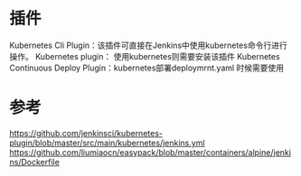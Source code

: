 # 插件
Kubernetes Cli Plugin：该插件可直接在Jenkins中使用kubernetes命令行进行操作。
Kubernetes plugin： 使用kubernetes则需要安装该插件
Kubernetes Continuous Deploy Plugin：kubernetes部署deploymrnt.yaml 时候需要使用

# 参考
https://github.com/jenkinsci/kubernetes-plugin/blob/master/src/main/kubernetes/jenkins.yml
https://github.com/liumiaocn/easypack/blob/master/containers/alpine/jenkins/Dockerfile
